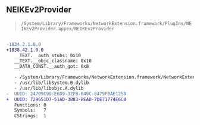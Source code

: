 ## NEIKEv2Provider

> `/System/Library/Frameworks/NetworkExtension.framework/PlugIns/NEIKEv2Provider.appex/NEIKEv2Provider`

```diff

-1834.2.1.0.0
+1838.42.1.0.0
   __TEXT.__auth_stubs: 0x10
   __TEXT.__objc_classname: 0x10
   __DATA_CONST.__auth_got: 0x8

   - /System/Library/Frameworks/NetworkExtension.framework/NetworkExtension
   - /usr/lib/libSystem.B.dylib
   - /usr/lib/libobjc.A.dylib
-  UUID: 24709C99-E6D9-32FB-B49C-8479F0AE1258
+  UUID: 729651D7-51AD-3883-BEAD-7DE71774E6C4
   Functions: 0
   Symbols:   7
   CStrings:  1

```
